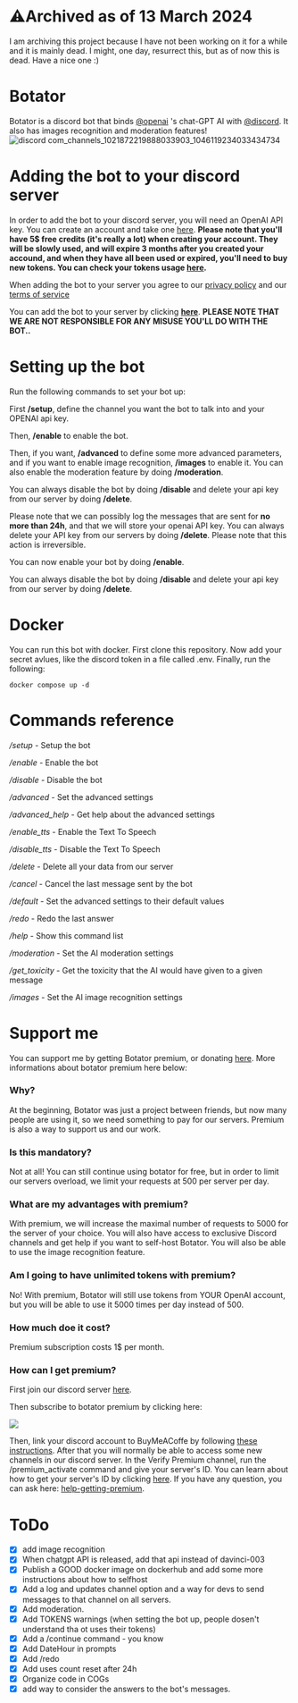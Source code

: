 # ⚠️Archived as of 13 March 2024
I am archiving this project because I have not been working on it for a while and it is mainly dead. I might, one day, resurrect this, but as of now this is dead.
Have a nice one :)
# Botator
Botator is a discord bot that binds [@openai](https://github.com/openai) 's chat-GPT AI with [@discord](https://github.com/discord). It also has images recognition and moderation features! 
![discord com_channels_1021872219888033903_1046119234033434734](https://user-images.githubusercontent.com/75439456/204105583-2abb2d77-9404-4558-bd3e-c1a70b939758.png)

# Adding the bot to your discord server
In order to add the bot to your discord server, you will need  an OpenAI API key. You can create an account and take one [here](https://beta.openai.com/account/api-keys). **Please note that you'll have 5$ free credits (it's really a lot) when creating your account. They will be slowly used, and will expire 3 months after you created your accound, and when they have all been used or expired, you'll need to buy new tokens. You can check your tokens usage [here](https://beta.openai.com/account/usage).**

When adding the bot to your server you agree to our [privacy policy](https://github.com/Paillat-dev/Botator/blob/main/privacypolicy.md) and our [terms of service](https://github.com/Paillat-dev/Botator/blob/main/tos.md)

You can add the bot to your server by clicking [**here**](https://discord.com/api/oauth2/authorize?client_id=1046051875755134996&permissions=414669339840&scope=bot). **PLEASE NOTE THAT WE ARE NOT RESPONSIBLE FOR ANY MISUSE YOU'LL DO WITH THE BOT..**

# Setting up the bot
Run the following commands to set your bot up:

First **/setup**, define the channel you want the bot to talk into and your OPENAI api key.

Then, **/enable** to enable the bot.

Then, if you want, **/advanced** to define some more advanced parameters, and if you want to enable image recognition, **/images** to enable it. You can also enable the moderation feature by doing **/moderation**.

You can always disable the bot by doing **/disable** and delete your api key from our server by doing **/delete**.

Please note that we can possibly log the messages that are sent for **no more than 24h**, and that we will store your openai API key. You can always delete your API key from our servers by doing **/delete**. Please note that this action is irreversible.

You can now enable your bot by doing **/enable**.

You can always disable the bot by doing **/disable** and delete your api key from our server by doing **/delete**.
# Docker
You can run this bot with docker. First clone this repository. Now add your secret avlues, like the discord token in a file called .env. Finally, run the following: 

`docker compose up -d`

# Commands reference

*/setup* - Setup the bot

*/enable* - Enable the bot

*/disable* - Disable the bot

*/advanced* - Set the advanced settings

*/advanced_help* - Get help about the advanced settings

*/enable_tts* - Enable the Text To Speech

*/disable_tts* - Disable the Text To Speech

*/delete* - Delete all your data from our server

*/cancel* - Cancel the last message sent by the bot

*/default* - Set the advanced settings to their default values

*/redo* - Redo the last answer

*/help* - Show this command list

*/moderation* - Set the AI moderation settings

*/get_toxicity* - Get the toxicity that the AI would have given to a given message

*/images* - Set the AI image recognition settings

# Support me
You can support me by getting Botator premium, or donating [here](https://www.buymeacoffee.com/paillat). More informations about botator premium here below:

### Why?
At the beginning, Botator was just a project between friends, but now many people are using it, so we need something to pay for our servers. Premium is also a way to support us and our work.
### Is this mandatory?
Not at all! You can still continue using botator for free, but in order to limit our servers overload, we limit your requests at 500 per server per day.

### What are my advantages with premium?
With premium, we will increase the maximal number of requests to 5000 for the server of your choice. You will also have access to exclusive Discord channels and get help if you want to self-host Botator. You will also be able to use the image recognition feature.

### Am I going to have unlimited tokens with premium?
No! With premium, Botator will still use tokens from YOUR OpenAI account, but you will be able to use it 5000 times per day instead of 500.

### How much doe it cost?
Premium subscription costs 1$ per month.

### How can I get premium?
First join our discord server [here](https://discord.gg/pB6hXtUeDv).

Then subscribe to botator premium by clicking here:

<a href="https://www.buymeacoffee.com/paillat"><img src="https://img.buymeacoffee.com/button-api/?text=Get botator premium&emoji=&slug=paillat&button_colour=5F7FFF&font_colour=ffffff&font_family=Inter&outline_colour=000000&coffee_colour=FFDD00" /></a>

Then, link your discord account to BuyMeACoffe by following [these instructions](https://help.buymeacoffee.com/en/articles/4601477-how-do-i-access-my-discord-role).
After that you will normally be able to access some new channels in our discord server. In the Verify Premium channel, run the /premium_activate command and give your server's ID. You can learn about how to get your server's ID by clicking [here](https://support.discord.com/hc/en-us/articles/206346498-Where-can-I-find-my-User-Server-Message-ID-). If you have any question, you can ask here: [help-getting-premium](https://discord.com/channels/1050769643180146749/1050828186159685743).

# ToDo
- [x] add image recognition
- [x] When chatgpt API is released, add that api instead of davinci-003
- [x] Publish a GOOD docker image on dockerhub and add some more instructions about how to selfhost
- [x] Add a log and updates channel option and a way for devs to send messages to that channel on all servers.
- [x] Add moderation.
- [x] Add TOKENS warnings (when setting the bot up, people dosen't understand tha ot uses their tokens)
- [x] Add a /continue command - you know
- [x] Add DateHour in prompts
- [x] Add /redo
- [x] Add uses count reset after 24h
- [x] Organize code in COGs
- [x] add way to consider the answers to the bot's messages. 
